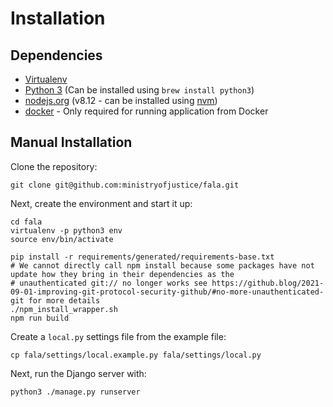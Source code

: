 # Installation

## Dependencies

- [Virtualenv](http://www.virtualenv.org/en/latest/)
- [Python 3](http://www.python.org/) (Can be installed using `brew install python3`)
- [nodejs.org](http://nodejs.org/) (v8.12 - can be installed using [nvm](https://github.com/creationix/nvm))
- [docker](https://www.docker.com/) - Only required for running application from Docker

## Manual Installation

Clone the repository:
```
git clone git@github.com:ministryofjustice/fala.git
```
Next, create the environment and start it up:

```
cd fala
virtualenv -p python3 env
source env/bin/activate

pip install -r requirements/generated/requirements-base.txt
# We cannot directly call npm install because some packages have not update how they bring in their dependencies as the 
# unauthenticated git:// no longer works see https://github.blog/2021-09-01-improving-git-protocol-security-github/#no-more-unauthenticated-git for more details
./npm_install_wrapper.sh
npm run build
```

Create a ``local.py`` settings file from the example file:

```
cp fala/settings/local.example.py fala/settings/local.py
```

Next, run the Django server with:

```
python3 ./manage.py runserver
```
